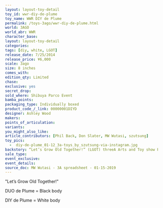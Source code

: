 ```yaml
---
layout: layout-toy-detail 
toy_id: wwr-diy-de-plume
toy_name: WWR DIY de Plume
permalink: /toys-3ago/wwr-diy-de-plume.html
world: 3AGO
world_abr: WWR
character_base: 
layout: layout-toy-detail
categories: 
tags: [diy, white, LGOT]
release_date: 7/25/2014
release_price: ¥6,000
scale: 3ago
size: 8 inches
comes_with: 
edition_qty: Limited
chase: 
exclusive: yes
secret_drop: 
sold_where: Shibuya Parco Event 
bamba_points: 
packaging_type: Individually boxed
product_code_/_link: 00000001DIYD
designer: Ashley Wood
makers: 
points_of_articulation: 
variants: 
you_might_also_like: 
article_contributors: [Phil Back, Don Slater, MW Wutasi, szutsung]
toy_pics: 
  -  diy-de-plume_01-12_3a-toys_by_szutsung-via-instagram.jpg
backstory: “Let’s Grow Old Together!” (LGOT) threeA Arts and Toy show PARCO Gallery X exclusive
sale_type: 
event_exclusive: 
event_details: 
source_doc: MW Wutasi - 3A spreadsheet - 01-15-2019
---
```

"Let’s Grow Old Together!"

DUO de Plume = Black body

DIY de Plume = White body
